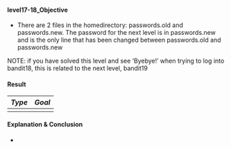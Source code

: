 #### level17-18_Objective

* There are 2 files in the homedirectory: passwords.old and passwords.new. The password for the next level is in passwords.new and is the only line that has been changed between passwords.old and passwords.new

NOTE: if you have solved this level and see ‘Byebye!’ when trying to log into bandit18, this is related to the next level, bandit19

#### Result

|**_Type_**|**_Goal_**|
|:--:|:--:|
|||

#### Explanation & Conclusion

* 